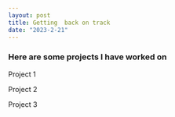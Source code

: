 ```yaml
---
layout: post
title: Getting  back on track
date: "2023-2-21"
---
```


### Here are some projects I have worked on

Project 1

Project 2

Project 3
